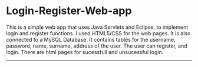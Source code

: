 # Login-Register-Web-app
This is a simple web app that uses Java Servlets and Eclipse, to implement login and register functions.
I used HTML5/CSS for the web pages.
It is also connected to a MySQL Database. It contains tables for the username, password, name, surname, address of the user.
The user can register, and login. There are html pages for sucessfull and unsucessful login.

------------------------------------------
